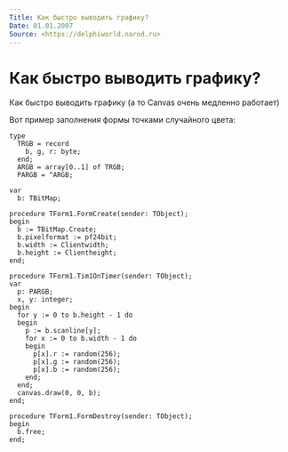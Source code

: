 ```yaml
---
Title: Как быстро выводить графику?
Date: 01.01.2007
Source: <https://delphiworld.narod.ru>
---
```



Как быстро выводить графику?
============================

Как быстро выводить графику (a то Canvas очень медленно работает) 

Вот пример заполнения формы точками случайного цвета:

    type
      TRGB = record
        b, g, r: byte;
      end;
      ARGB = array[0..1] of TRGB;
      PARGB = ^ARGB;
     
    var
      b: TBitMap;
     
    procedure TForm1.FormCreate(sender: TObject);
    begin
      b := TBitMap.Create;
      b.pixelformat := pf24bit;
      b.width := Clientwidth;
      b.height := Clientheight;
    end;
     
    procedure TForm1.Tim1OnTimer(sender: TObject);
    var
      p: PARGB;
      x, y: integer;
    begin
      for y := 0 to b.height - 1 do
      begin
        p := b.scanline[y];
        for x := 0 to b.width - 1 do
        begin
          p[x].r := random(256);
          p[x].g := random(256);
          p[x].b := random(256);
        end;
      end;
      canvas.draw(0, 0, b);
    end;
     
    procedure TForm1.FormDestroy(sender: TObject);
    begin
      b.free;
    end;

